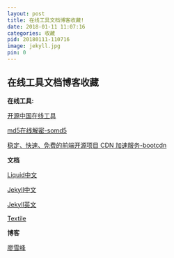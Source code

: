 ```yaml
---
layout: post
title: 在线工具文档博客收藏!
date: 2018-01-11 11:07:16
categories: 收藏
pid: 20180111-110716
image: jekyll.jpg
pin: 0
---
```

## 在线工具文档博客收藏

**在线工具:**

[开源中国在线工具](http://tool.oschina.net/)

[md5在线解密-somd5](https://somd5.com/)

[稳定、快速、免费的前端开源项目 CDN 加速服务-bootcdn](http://www.bootcdn.cn/)

**文档**

[Liquid中文](https://liquid.bootcss.com)

[Jekyll中文](https://www.jekyll.com.cn/)

[Jekyll英文](https://jekyllrb.com/)

[Textile](https://www.promptworks.com/textile)

**博客**

[廖雪峰](https://www.liaoxuefeng.com/)